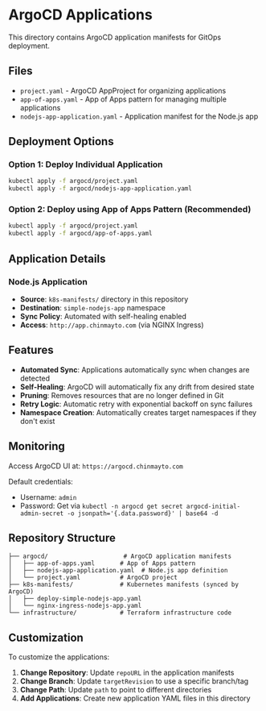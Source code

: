 # ArgoCD Applications

This directory contains ArgoCD application manifests for GitOps deployment.

## Files

- `project.yaml` - ArgoCD AppProject for organizing applications
- `app-of-apps.yaml` - App of Apps pattern for managing multiple applications
- `nodejs-app-application.yaml` - Application manifest for the Node.js app

## Deployment Options

### Option 1: Deploy Individual Application
```bash
kubectl apply -f argocd/project.yaml
kubectl apply -f argocd/nodejs-app-application.yaml
```

### Option 2: Deploy using App of Apps Pattern (Recommended)
```bash
kubectl apply -f argocd/project.yaml
kubectl apply -f argocd/app-of-apps.yaml
```

## Application Details

### Node.js Application
- **Source**: `k8s-manifests/` directory in this repository
- **Destination**: `simple-nodejs-app` namespace
- **Sync Policy**: Automated with self-healing enabled
- **Access**: `http://app.chinmayto.com` (via NGINX Ingress)

## Features

- **Automated Sync**: Applications automatically sync when changes are detected
- **Self-Healing**: ArgoCD will automatically fix any drift from desired state
- **Pruning**: Removes resources that are no longer defined in Git
- **Retry Logic**: Automatic retry with exponential backoff on sync failures
- **Namespace Creation**: Automatically creates target namespaces if they don't exist

## Monitoring

Access ArgoCD UI at: `https://argocd.chinmayto.com`

Default credentials:
- Username: `admin`
- Password: Get via `kubectl -n argocd get secret argocd-initial-admin-secret -o jsonpath='{.data.password}' | base64 -d`

## Repository Structure

```
├── argocd/                     # ArgoCD application manifests
│   ├── app-of-apps.yaml       # App of Apps pattern
│   ├── nodejs-app-application.yaml  # Node.js app definition
│   └── project.yaml           # ArgoCD project
├── k8s-manifests/             # Kubernetes manifests (synced by ArgoCD)
│   ├── deploy-simple-nodejs-app.yaml
│   └── nginx-ingress-nodejs-app.yaml
└── infrastructure/            # Terraform infrastructure code
```

## Customization

To customize the applications:

1. **Change Repository**: Update `repoURL` in the application manifests
2. **Change Branch**: Update `targetRevision` to use a specific branch/tag
3. **Change Path**: Update `path` to point to different directories
4. **Add Applications**: Create new application YAML files in this directory
